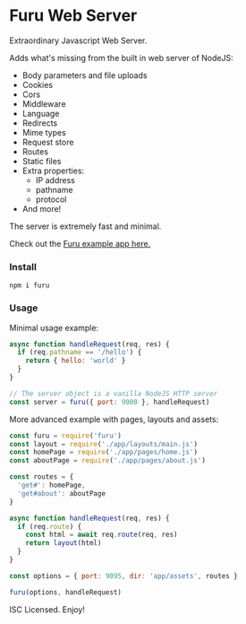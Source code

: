 # Furu Web Server

Extraordinary Javascript Web Server.

Adds what's missing from the built in web server of NodeJS:

* Body parameters and file uploads
* Cookies
* Cors
* Middleware
* Language
* Redirects
* Mime types
* Request store
* Routes
* Static files
* Extra properties:
  - IP address
  - pathname
  - protocol
* And more!

The server is extremely fast and minimal.

Check out the [Furu example app here.](https://github.com/eldoy/furu-test)

### Install
```
npm i furu
```

### Usage

Minimal usage example:
```js
async function handleRequest(req, res) {
  if (req.pathname == '/hello') {
    return { hello: 'world' }
  }
}

// The server object is a vanilla NodeJS HTTP server
const server = furu({ port: 9000 }, handleRequest)
```

More advanced example with pages, layouts and assets:
```js
const furu = require('furu')
const layout = require('./app/layouts/main.js')
const homePage = require('./app/pages/home.js')
const aboutPage = require('./app/pages/about.js')

const routes = {
  'get#': homePage,
  'get#about': aboutPage
}

async function handleRequest(req, res) {
  if (req.route) {
    const html = await req.route(req, res)
    return layout(html)
  }
}

const options = { port: 9095, dir: 'app/assets', routes }

furu(options, handleRequest)
```

ISC Licensed. Enjoy!
